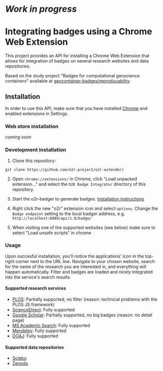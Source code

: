 # _Work in progress_
# Integrating badges using a Chrome Web Extension

This project provides an API for installing a Chrome Web Extension that allows for integration of badges on several research websites and data repositories.

Based on the study project "Badges for computational geoscience containers" available at [geocontainer-badges/reproducability](https://zivgitlab.uni-muenster.de/geocontainer-badges/reproducability).

## Installation

In order to use this API, make sure that you have installed [Chrome](https://www.google.com/chrome/) and enabled extensions in Settings.

### Web store installation

*coming soon*

### Development installation

1) Clone this repository:

`git clone https://github.com/o2r-project/o2r-extender/`

2) Open `chrome://extensions/` in Chrome, click "Load unpacked extension..." and select the `O2R Badge Integrator` directory of this repository.

3) Start the o2r-badger to generate badges. [Installation instructions](https://github.com/o2r-project/o2r-badger#local-installation)

4) Right click the new "o2r" extension icon and select `options`. Change the `Badge endpoint` setting to the local badger address, e.g. `http://localhost:8089/api/1.0/badge/`

5) When visiting one of the supported websites (see below) make sure to select "Load unsafe scripts" in chrome

### Usage

Upon succesful installation, you'll notice the applications' icon in the top-right corner next to the URL line. Navigate to your chosen website, search for the name of the research
you are interested in, and everything will happen automatically. Filter and badges are loaded and nicely integrated into the service's search results.

#### Supported research services

* [PLOS](https://www.plos.org/): Partially supported, no filter (reason: technical problems with the PLOS JS framework)
* [ScienceDirect](http://www.sciencedirect.com/): Fully supported
* [Google Scholar](https://scholar.google.de/): Partially supported, no big badges (reason: no detail page)
* [MS Academic Search](https://academic.microsoft.com/): Fully supported
* [Mendeley](https://www.mendeley.com/): Fully supported
* [DOAJ](https://www.doaj.org): Fully supported

#### Supported data repositories

* [Sciebo](https://sciebo.de)
* [Zenodo](https://zenodo.org/)


